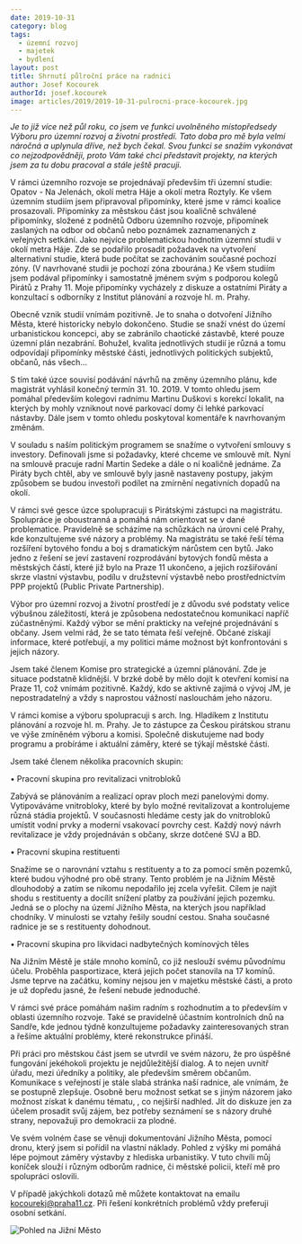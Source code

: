 ```yaml
---
date: 2019-10-31
category: blog
tags: 
  - územní rozvoj
  - majetek
  - bydlení
layout: post
title: Shrnutí půlroční práce na radnici
author: Josef Kocourek
authorId: josef.kocourek
image: articles/2019/2019-10-31-pulrocni-prace-kocourek.jpg
---
```



*Je to již více než půl roku, co jsem ve funkci uvolněného místopředsedy Výboru pro územní rozvoj a životní prostředí. Tato doba pro mě byla velmi náročná a uplynula dříve, než bych čekal. Svou funkci se snažím vykonávat co nejzodpovědněji, proto Vám také chci představit projekty, na kterých jsem za tu dobu pracoval a stále ještě pracuji.*

V rámci územního rozvoje se projednávají především tři územní studie: Opatov - Na Jelenách, okolí metra Háje a okolí metra Roztyly. Ke všem územním studiím jsem připravoval připomínky, které jsme v rámci koalice prosazovali. Připomínky za městskou část jsou koaličně schválené připomínky, složené z podnětů Odboru územního rozvoje, připomínek zaslaných na odbor od občanů nebo poznámek zaznamenaných z veřejných setkání. Jako nejvíce problematickou hodnotím územní studii v okolí metra Háje. Zde se podařilo prosadit požadavek na vytvoření alternativní studie, která bude počítat se zachováním současné pochozí zóny. (V navrhované studii je pochozí zóna zbourána.) Ke všem studiím jsem podával připomínky i samostatně jménem svým s podporou kolegů Pirátů z Prahy 11. Moje připomínky vycházely z diskuze a ostatními Piráty a konzultací s odborníky z Institut plánování a rozvoje hl. m. Prahy.

Obecně vznik studií vnímám pozitivně. Je to snaha o dotvoření Jižního Města, které historicky nebylo dokončeno. Studie se snaží vnést do území urbanistickou koncepci, aby se zabránilo chaotické zástavbě, které pouze územní plán nezabrání. Bohužel, kvalita jednotlivých studií je různá a tomu odpovídají připomínky městské části, jednotlivých politických subjektů, občanů, nás všech...

S tím také úzce souvisí podávání návrhů na změny územního plánu, kde magistrát vyhlásil konečný termín 31. 10. 2019. V tomto ohledu jsem pomáhal především kolegovi radnímu Martinu Duškovi s korekcí lokalit, na kterých by mohly vzniknout nové parkovací domy či lehké parkovací nástavby. Dále jsem v tomto ohledu poskytoval komentáře k navrhovaným změnám.

V souladu s naším politickým programem se snažíme o vytvoření smlouvy s investory. Definovali jsme si požadavky, které chceme ve smlouvě mít. Nyní na smlouvě pracuje radní Martin Sedeke a dále o ní koaličně jednáme. Za Piráty bych chtěl, aby ve smlouvě byly jasně nastaveny postupy, jakým způsobem se budou investoři podílet na zmírnění negativních dopadů na okolí.

V rámci své gesce úzce spolupracuji s Pirátskými zástupci na magistrátu. Spolupráce je oboustranná a pomáhá nám orientovat se v dané problematice. Pravidelně se scházíme na schůzkách na úrovni celé Prahy, kde konzultujeme své názory a problémy. Na magistrátu se také řeší téma rozšíření bytového fondu a boj s dramatickým nárůstem cen bytů. Jako jedno z řešení se jeví zastavení rozprodávání bytových fondů města a městských částí, které již bylo na Praze 11 ukončeno, a jejich rozšiřování skrze vlastní výstavbu, podílu v družstevní výstavbě nebo prostřednictvím PPP projektů (Public Private Partnership).

Výbor pro územní rozvoj a životní prostředí je z důvodu své podstaty velice výbušnou záležitostí, která je způsobena nedostatečnou komunikací napříč zúčastněnými. Každý výbor se mění prakticky na veřejné projednávání s občany. Jsem velmi rád, že se tato témata řeší veřejně. Občané získají informace, které potřebují, a my politici máme možnost být konfrontováni s jejich názory. 

Jsem také členem Komise pro strategické a územní plánování. Zde je situace podstatně klidnější. V brzké době by mělo dojít k otevření komisí na Praze 11, což vnímám pozitivně. Každý, kdo se aktivně zajímá o vývoj JM, je nepostradatelný a vždy s naprostou vážností naslouchám jeho názoru. 

V rámci komise a výboru spolupracuji s arch. Ing. Hladíkem z Institutu plánování a rozvoje hl. m. Prahy. Je to zástupce za Českou pirátskou stranu ve výše zmíněném výboru a komisi. Společně diskutujeme nad body programu a probíráme i aktuální záměry, které se týkají městské části. 
 


Jsem také členem několika pracovních skupin:
 
• Pracovní skupina pro revitalizaci vnitrobloků

Zabývá se plánováním a realizací oprav ploch mezi panelovými domy. Vytipováváme vnitrobloky, které by bylo možné revitalizovat a kontrolujeme různá stádia projektů. V současnosti hledáme cesty jak do vnitrobloků umístit vodní prvky a moderní vsakovací povrchy cest. Každý nový návrh revitalizace je vždy projednáván s občany, skrze dotčené SVJ a BD.
 
• Pracovní skupina restituenti

Snažíme se o narovnání vztahu s restituenty a to za pomocí směn pozemků, které budou výhodné pro obě strany. Tento problém je na Jižním Městě dlouhodobý a zatím se nikomu nepodařilo jej zcela vyřešit. Cílem je najít shodu s restituenty a docílit snížení platby za používání jejich pozemku. Jedná se o plochy na území Jižního Města, na kterých jsou například chodníky. V minulosti se vztahy řešily soudní cestou. Snaha současné radnice je se s restituenty dohodnout.
 
• Pracovní skupina pro likvidaci nadbytečných komínových těles

Na Jižním Městě je stále mnoho komínů, co již neslouží svému původnímu účelu. Proběhla pasportizace, která jejich počet stanovila na 17 komínů. Jsme teprve na začátku, komíny nejsou jen v majetku městské části, a proto je už dopředu jasné, že řešení nebude jednoduché.



V rámci své práce pomáhám našim radním s rozhodnutím a to především v oblasti územního rozvoje. Také se pravidelně účastním kontrolních dnů na Sandře, kde jednou týdně konzultujeme požadavky zainteresovaných stran a řešíme aktuální problémy, které rekonstrukce přináší. 

Při práci pro městskou část jsem se utvrdil ve svém názoru, že pro úspěšné fungování jekéhokoli projektu je nejdůležitější dialog. A to nejen uvnitř úřadu, mezi úředníky a politiky, ale především směrem občanům. Komunikace s veřejností je stále slabá stránka naší radnice, ale vnímám, že se postupně zlepšuje. Osobně beru možnost setkat se s jiným názorem jako možnost získat k danému tématu, , co nejširší nadhled. Jít do diskuze jen za účelem prosadit svůj zájem, bez potřeby seznámení se s názory druhé strany, nepovažuji pro demokracii za plodné.

Ve svém volném čase se věnuji dokumentování Jižního Města, pomocí dronu, který jsem si pořídil na vlastní náklady. Pohled z výšky mi pomáhá lépe pojmout záměry výstavby z hlediska urbanistiky. V tuto chvíli můj koníček slouží i různým odborům radnice, či městské policii, kteří mě pro spolupráci oslovili.

V případě jakýchkoli dotazů mě můžete kontaktovat na emailu kocourekj@praha11.cz. Při řešení konkrétních problémů vždy preferuji osobní setkání.

![Pohled na Jižní Město](/assets/img/articles/2019/2019-10-31-pepa.jpg)
